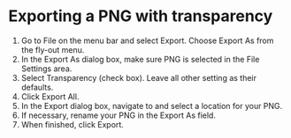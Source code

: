 # Exporting a PNG with transparency

1. Go to File on the menu bar and select Export. Choose Export As from the fly-out menu.&#x20;
2. In the Export As dialog box, make sure PNG is selected in the File Settings area.
3. Select Transparency (check box). Leave all other setting as their defaults.
4. Click Export All.
5. In the Export dialog box, navigate to and select a location for your PNG.
6. If necessary, rename your PNG in the Export As field.&#x20;
7. When finished, click Export.
